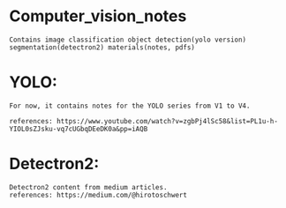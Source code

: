 # Computer_vision_notes
    Contains image classification object detection(yolo version) segmentation(detectron2) materials(notes, pdfs)

# YOLO:
    For now, it contains notes for the YOLO series from V1 to V4.
    
    references: https://www.youtube.com/watch?v=zgbPj4lSc58&list=PL1u-h-YIOL0sZJsku-vq7cUGbqDEeDK0a&pp=iAQB

# Detectron2:
    Detectron2 content from medium articles.
    references: https://medium.com/@hirotoschwert
